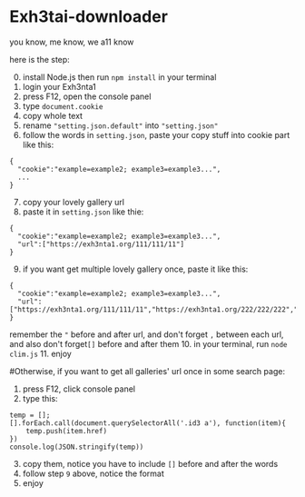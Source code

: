 # Exh3tai-downloader
you know, me know, we a11 know

here is the step:

0. install Node.js then run ```npm install``` in your terminal
1. login your Exh3nta1
2. press F12, open the console panel
3. type ```document.cookie```
4. copy whole text
5. rename ```"setting.json.default"``` into ```"setting.json"```
6. follow the words in ```setting.json```, paste your copy stuff into cookie part like this:
```
{
  "cookie":"example=example2; example3=example3...",
  ...
}
```
7. copy your lovely gallery url
8. paste it in ```setting.json``` like thie:
```
{
  "cookie":"example=example2; example3=example3...",
  "url":["https://exh3nta1.org/111/111/11"]
}
```
9. if you want get multiple lovely gallery once, paste it like this:
```
{
  "cookie":"example=example2; example3=example3...",
  "url":["https://exh3nta1.org/111/111/11","https://exh3nta1.org/222/222/222","https://exh3nta1.org/333/333/33"]
}
```
remember the ```"``` before and after url, and don't forget ```,``` between each url, and also don't forget```[]``` before and after them
10. in your terminal, run ```node clim.js```
11. enjoy

#Otherwise, if you want to get all galleries' url once in some search page: 
1. press F12, click console panel
2. type this:
```
temp = [];
[].forEach.call(document.querySelectorAll('.id3 a'), function(item){
    temp.push(item.href)
})
console.log(JSON.stringify(temp))
```
3. copy them, notice you have to include ```[]``` before and after the words
4. follow step ```9``` above, notice the format
5. enjoy
